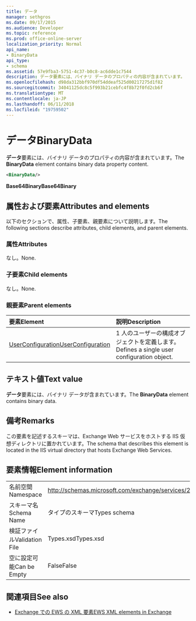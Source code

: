```yaml
---
title: データ
manager: sethgros
ms.date: 09/17/2015
ms.audience: Developer
ms.topic: reference
ms.prod: office-online-server
localization_priority: Normal
api_name:
- BinaryData
api_type:
- schema
ms.assetid: 57e9fba3-5751-4c37-b0c8-ac6dde1c7544
description: データ要素には、バイナリ データのプロパティの内容が含まれています。
ms.openlocfilehash: d98da312bbf970df54ddeaf525d00217275d1f82
ms.sourcegitcommit: 34041125dc8c5f993b21cebfc4f8b72f0fd2cb6f
ms.translationtype: MT
ms.contentlocale: ja-JP
ms.lasthandoff: 06/11/2018
ms.locfileid: "19759502"
---
```

# <a name="binarydata"></a><span data-ttu-id="484dc-103">データ</span><span class="sxs-lookup"><span data-stu-id="484dc-103">BinaryData</span></span>

<span data-ttu-id="484dc-104">**データ**要素には、バイナリ データのプロパティの内容が含まれています。</span><span class="sxs-lookup"><span data-stu-id="484dc-104">The **BinaryData** element contains binary data property content.</span></span> 
  
```xml
<BinaryData/>
```

 <span data-ttu-id="484dc-105">**Base64Binary**</span><span class="sxs-lookup"><span data-stu-id="484dc-105">**Base64Binary**</span></span>
## <a name="attributes-and-elements"></a><span data-ttu-id="484dc-106">属性および要素</span><span class="sxs-lookup"><span data-stu-id="484dc-106">Attributes and elements</span></span>

<span data-ttu-id="484dc-107">以下のセクションで、属性、子要素、親要素について説明します。</span><span class="sxs-lookup"><span data-stu-id="484dc-107">The following sections describe attributes, child elements, and parent elements.</span></span>
  
### <a name="attributes"></a><span data-ttu-id="484dc-108">属性</span><span class="sxs-lookup"><span data-stu-id="484dc-108">Attributes</span></span>

<span data-ttu-id="484dc-109">なし。</span><span class="sxs-lookup"><span data-stu-id="484dc-109">None.</span></span>
  
### <a name="child-elements"></a><span data-ttu-id="484dc-110">子要素</span><span class="sxs-lookup"><span data-stu-id="484dc-110">Child elements</span></span>

<span data-ttu-id="484dc-111">なし。</span><span class="sxs-lookup"><span data-stu-id="484dc-111">None.</span></span>
  
### <a name="parent-elements"></a><span data-ttu-id="484dc-112">親要素</span><span class="sxs-lookup"><span data-stu-id="484dc-112">Parent elements</span></span>

|<span data-ttu-id="484dc-113">**要素**</span><span class="sxs-lookup"><span data-stu-id="484dc-113">**Element**</span></span>|<span data-ttu-id="484dc-114">**説明**</span><span class="sxs-lookup"><span data-stu-id="484dc-114">**Description**</span></span>|
|:-----|:-----|
|[<span data-ttu-id="484dc-115">UserConfiguration</span><span class="sxs-lookup"><span data-stu-id="484dc-115">UserConfiguration</span></span>](userconfiguration.md) <br/> |<span data-ttu-id="484dc-116">1 人のユーザーの構成オブジェクトを定義します。</span><span class="sxs-lookup"><span data-stu-id="484dc-116">Defines a single user configuration object.</span></span>  <br/> |
   
## <a name="text-value"></a><span data-ttu-id="484dc-117">テキスト値</span><span class="sxs-lookup"><span data-stu-id="484dc-117">Text value</span></span>

<span data-ttu-id="484dc-118">**データ**要素には、バイナリ データが含まれています。</span><span class="sxs-lookup"><span data-stu-id="484dc-118">The **BinaryData** element contains binary data.</span></span> 
  
## <a name="remarks"></a><span data-ttu-id="484dc-119">備考</span><span class="sxs-lookup"><span data-stu-id="484dc-119">Remarks</span></span>

<span data-ttu-id="484dc-120">この要素を記述するスキーマは、Exchange Web サービスをホストする IIS 仮想ディレクトリに置かれています。</span><span class="sxs-lookup"><span data-stu-id="484dc-120">The schema that describes this element is located in the IIS virtual directory that hosts Exchange Web Services.</span></span>
  
## <a name="element-information"></a><span data-ttu-id="484dc-121">要素情報</span><span class="sxs-lookup"><span data-stu-id="484dc-121">Element information</span></span>

|||
|:-----|:-----|
|<span data-ttu-id="484dc-122">名前空間</span><span class="sxs-lookup"><span data-stu-id="484dc-122">Namespace</span></span>  <br/> |http://schemas.microsoft.com/exchange/services/2006/types  <br/> |
|<span data-ttu-id="484dc-123">スキーマ名</span><span class="sxs-lookup"><span data-stu-id="484dc-123">Schema Name</span></span>  <br/> |<span data-ttu-id="484dc-124">タイプのスキーマ</span><span class="sxs-lookup"><span data-stu-id="484dc-124">Types schema</span></span>  <br/> |
|<span data-ttu-id="484dc-125">検証ファイル</span><span class="sxs-lookup"><span data-stu-id="484dc-125">Validation File</span></span>  <br/> |<span data-ttu-id="484dc-126">Types.xsd</span><span class="sxs-lookup"><span data-stu-id="484dc-126">Types.xsd</span></span>  <br/> |
|<span data-ttu-id="484dc-127">空に設定可能</span><span class="sxs-lookup"><span data-stu-id="484dc-127">Can be Empty</span></span>  <br/> |<span data-ttu-id="484dc-128">False</span><span class="sxs-lookup"><span data-stu-id="484dc-128">False</span></span>  <br/> |
   
## <a name="see-also"></a><span data-ttu-id="484dc-129">関連項目</span><span class="sxs-lookup"><span data-stu-id="484dc-129">See also</span></span>



- [<span data-ttu-id="484dc-130">Exchange での EWS の XML 要素</span><span class="sxs-lookup"><span data-stu-id="484dc-130">EWS XML elements in Exchange</span></span>](ews-xml-elements-in-exchange.md)

